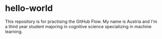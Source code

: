 # hello-world
This repository is for practising the GitHub Flow.
My name is Austria and I'm a third year student majoring in cognitive science specializing in machine learning.
